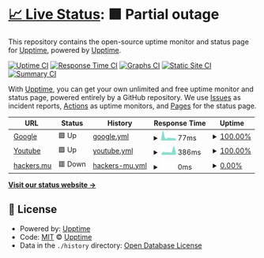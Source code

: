 # [📈 Live Status](https://demo.upptime.js.org): <!--live status--> **🟧 Partial outage**

This repository contains the open-source uptime monitor and status page for [Upptime](https://upptime.js.org), powered by [Upptime](https://github.com/upptime/upptime).

[![Uptime CI](https://github.com/CaffeinatedStud/upptime/workflows/Uptime%20CI/badge.svg)](https://github.com/CaffeinatedStud/upptime/actions?query=workflow%3A%22Uptime+CI%22)
[![Response Time CI](https://github.com/CaffeinatedStud/upptime/workflows/Response%20Time%20CI/badge.svg)](https://github.com/CaffeinatedStud/upptime/actions?query=workflow%3A%22Response+Time+CI%22)
[![Graphs CI](https://github.com/CaffeinatedStud/upptime/workflows/Graphs%20CI/badge.svg)](https://github.com/CaffeinatedStud/upptime/actions?query=workflow%3A%22Graphs+CI%22)
[![Static Site CI](https://github.com/CaffeinatedStud/upptime/workflows/Static%20Site%20CI/badge.svg)](https://github.com/CaffeinatedStud/upptime/actions?query=workflow%3A%22Static+Site+CI%22)
[![Summary CI](https://github.com/CaffeinatedStud/upptime/workflows/Summary%20CI/badge.svg)](https://github.com/CaffeinatedStud/upptime/actions?query=workflow%3A%22Summary+CI%22)

With [Upptime](https://upptime.js.org), you can get your own unlimited and free uptime monitor and status page, powered entirely by a GitHub repository. We use [Issues](https://github.com/upptime/upptime/issues) as incident reports, [Actions](https://github.com/CaffeinatedStud/upptime/actions) as uptime monitors, and [Pages](https://demo.upptime.js.org) for the status page.

<!--start: status pages-->
<!-- This summary is generated by Upptime (https://github.com/upptime/upptime) -->
<!-- Do not edit this manually, your changes will be overwritten -->
<!-- prettier-ignore -->
| URL | Status | History | Response Time | Uptime |
| --- | ------ | ------- | ------------- | ------ |
| <img alt="" src="https://favicons.githubusercontent.com/www.google.com" height="13"> [Google](https://www.google.com) | 🟩 Up | [google.yml](https://github.com/CaffeinatedStud/UptimeCheck/commits/HEAD/history/google.yml) | <details><summary><img alt="Response time graph" src="./graphs/google/response-time-week.png" height="20"> 77ms</summary><br><a href="https://CaffeinatedStud.github.io/UptimeCheck/history/google"><img alt="Response time 100" src="https://img.shields.io/endpoint?url=https%3A%2F%2Fraw.githubusercontent.com%2FCaffeinatedStud%2FUptimeCheck%2FHEAD%2Fapi%2Fgoogle%2Fresponse-time.json"></a><br><a href="https://CaffeinatedStud.github.io/UptimeCheck/history/google"><img alt="24-hour response time 63" src="https://img.shields.io/endpoint?url=https%3A%2F%2Fraw.githubusercontent.com%2FCaffeinatedStud%2FUptimeCheck%2FHEAD%2Fapi%2Fgoogle%2Fresponse-time-day.json"></a><br><a href="https://CaffeinatedStud.github.io/UptimeCheck/history/google"><img alt="7-day response time 77" src="https://img.shields.io/endpoint?url=https%3A%2F%2Fraw.githubusercontent.com%2FCaffeinatedStud%2FUptimeCheck%2FHEAD%2Fapi%2Fgoogle%2Fresponse-time-week.json"></a><br><a href="https://CaffeinatedStud.github.io/UptimeCheck/history/google"><img alt="30-day response time 108" src="https://img.shields.io/endpoint?url=https%3A%2F%2Fraw.githubusercontent.com%2FCaffeinatedStud%2FUptimeCheck%2FHEAD%2Fapi%2Fgoogle%2Fresponse-time-month.json"></a><br><a href="https://CaffeinatedStud.github.io/UptimeCheck/history/google"><img alt="1-year response time 98" src="https://img.shields.io/endpoint?url=https%3A%2F%2Fraw.githubusercontent.com%2FCaffeinatedStud%2FUptimeCheck%2FHEAD%2Fapi%2Fgoogle%2Fresponse-time-year.json"></a></details> | <details><summary><a href="https://CaffeinatedStud.github.io/UptimeCheck/history/google">100.00%</a></summary><a href="https://CaffeinatedStud.github.io/UptimeCheck/history/google"><img alt="All-time uptime 100.00%" src="https://img.shields.io/endpoint?url=https%3A%2F%2Fraw.githubusercontent.com%2FCaffeinatedStud%2FUptimeCheck%2FHEAD%2Fapi%2Fgoogle%2Fuptime.json"></a><br><a href="https://CaffeinatedStud.github.io/UptimeCheck/history/google"><img alt="24-hour uptime 100.00%" src="https://img.shields.io/endpoint?url=https%3A%2F%2Fraw.githubusercontent.com%2FCaffeinatedStud%2FUptimeCheck%2FHEAD%2Fapi%2Fgoogle%2Fuptime-day.json"></a><br><a href="https://CaffeinatedStud.github.io/UptimeCheck/history/google"><img alt="7-day uptime 100.00%" src="https://img.shields.io/endpoint?url=https%3A%2F%2Fraw.githubusercontent.com%2FCaffeinatedStud%2FUptimeCheck%2FHEAD%2Fapi%2Fgoogle%2Fuptime-week.json"></a><br><a href="https://CaffeinatedStud.github.io/UptimeCheck/history/google"><img alt="30-day uptime 100.00%" src="https://img.shields.io/endpoint?url=https%3A%2F%2Fraw.githubusercontent.com%2FCaffeinatedStud%2FUptimeCheck%2FHEAD%2Fapi%2Fgoogle%2Fuptime-month.json"></a><br><a href="https://CaffeinatedStud.github.io/UptimeCheck/history/google"><img alt="1-year uptime 100.00%" src="https://img.shields.io/endpoint?url=https%3A%2F%2Fraw.githubusercontent.com%2FCaffeinatedStud%2FUptimeCheck%2FHEAD%2Fapi%2Fgoogle%2Fuptime-year.json"></a></details>
| <img alt="" src="https://favicons.githubusercontent.com/www.youtube.com" height="13"> [Youtube](https://www.youtube.com) | 🟩 Up | [youtube.yml](https://github.com/CaffeinatedStud/UptimeCheck/commits/HEAD/history/youtube.yml) | <details><summary><img alt="Response time graph" src="./graphs/youtube/response-time-week.png" height="20"> 386ms</summary><br><a href="https://CaffeinatedStud.github.io/UptimeCheck/history/youtube"><img alt="Response time 286" src="https://img.shields.io/endpoint?url=https%3A%2F%2Fraw.githubusercontent.com%2FCaffeinatedStud%2FUptimeCheck%2FHEAD%2Fapi%2Fyoutube%2Fresponse-time.json"></a><br><a href="https://CaffeinatedStud.github.io/UptimeCheck/history/youtube"><img alt="24-hour response time 274" src="https://img.shields.io/endpoint?url=https%3A%2F%2Fraw.githubusercontent.com%2FCaffeinatedStud%2FUptimeCheck%2FHEAD%2Fapi%2Fyoutube%2Fresponse-time-day.json"></a><br><a href="https://CaffeinatedStud.github.io/UptimeCheck/history/youtube"><img alt="7-day response time 386" src="https://img.shields.io/endpoint?url=https%3A%2F%2Fraw.githubusercontent.com%2FCaffeinatedStud%2FUptimeCheck%2FHEAD%2Fapi%2Fyoutube%2Fresponse-time-week.json"></a><br><a href="https://CaffeinatedStud.github.io/UptimeCheck/history/youtube"><img alt="30-day response time 299" src="https://img.shields.io/endpoint?url=https%3A%2F%2Fraw.githubusercontent.com%2FCaffeinatedStud%2FUptimeCheck%2FHEAD%2Fapi%2Fyoutube%2Fresponse-time-month.json"></a><br><a href="https://CaffeinatedStud.github.io/UptimeCheck/history/youtube"><img alt="1-year response time 284" src="https://img.shields.io/endpoint?url=https%3A%2F%2Fraw.githubusercontent.com%2FCaffeinatedStud%2FUptimeCheck%2FHEAD%2Fapi%2Fyoutube%2Fresponse-time-year.json"></a></details> | <details><summary><a href="https://CaffeinatedStud.github.io/UptimeCheck/history/youtube">100.00%</a></summary><a href="https://CaffeinatedStud.github.io/UptimeCheck/history/youtube"><img alt="All-time uptime 100.00%" src="https://img.shields.io/endpoint?url=https%3A%2F%2Fraw.githubusercontent.com%2FCaffeinatedStud%2FUptimeCheck%2FHEAD%2Fapi%2Fyoutube%2Fuptime.json"></a><br><a href="https://CaffeinatedStud.github.io/UptimeCheck/history/youtube"><img alt="24-hour uptime 100.00%" src="https://img.shields.io/endpoint?url=https%3A%2F%2Fraw.githubusercontent.com%2FCaffeinatedStud%2FUptimeCheck%2FHEAD%2Fapi%2Fyoutube%2Fuptime-day.json"></a><br><a href="https://CaffeinatedStud.github.io/UptimeCheck/history/youtube"><img alt="7-day uptime 100.00%" src="https://img.shields.io/endpoint?url=https%3A%2F%2Fraw.githubusercontent.com%2FCaffeinatedStud%2FUptimeCheck%2FHEAD%2Fapi%2Fyoutube%2Fuptime-week.json"></a><br><a href="https://CaffeinatedStud.github.io/UptimeCheck/history/youtube"><img alt="30-day uptime 100.00%" src="https://img.shields.io/endpoint?url=https%3A%2F%2Fraw.githubusercontent.com%2FCaffeinatedStud%2FUptimeCheck%2FHEAD%2Fapi%2Fyoutube%2Fuptime-month.json"></a><br><a href="https://CaffeinatedStud.github.io/UptimeCheck/history/youtube"><img alt="1-year uptime 100.00%" src="https://img.shields.io/endpoint?url=https%3A%2F%2Fraw.githubusercontent.com%2FCaffeinatedStud%2FUptimeCheck%2FHEAD%2Fapi%2Fyoutube%2Fuptime-year.json"></a></details>
| <img alt="" src="https://favicons.githubusercontent.com/hackers.mu" height="13"> [hackers.mu](https://hackers.mu/) | 🟥 Down | [hackers-mu.yml](https://github.com/CaffeinatedStud/UptimeCheck/commits/HEAD/history/hackers-mu.yml) | <details><summary><img alt="Response time graph" src="./graphs/hackers-mu/response-time-week.png" height="20"> 0ms</summary><br><a href="https://CaffeinatedStud.github.io/UptimeCheck/history/hackers-mu"><img alt="Response time 493" src="https://img.shields.io/endpoint?url=https%3A%2F%2Fraw.githubusercontent.com%2FCaffeinatedStud%2FUptimeCheck%2FHEAD%2Fapi%2Fhackers-mu%2Fresponse-time.json"></a><br><a href="https://CaffeinatedStud.github.io/UptimeCheck/history/hackers-mu"><img alt="24-hour response time 0" src="https://img.shields.io/endpoint?url=https%3A%2F%2Fraw.githubusercontent.com%2FCaffeinatedStud%2FUptimeCheck%2FHEAD%2Fapi%2Fhackers-mu%2Fresponse-time-day.json"></a><br><a href="https://CaffeinatedStud.github.io/UptimeCheck/history/hackers-mu"><img alt="7-day response time 0" src="https://img.shields.io/endpoint?url=https%3A%2F%2Fraw.githubusercontent.com%2FCaffeinatedStud%2FUptimeCheck%2FHEAD%2Fapi%2Fhackers-mu%2Fresponse-time-week.json"></a><br><a href="https://CaffeinatedStud.github.io/UptimeCheck/history/hackers-mu"><img alt="30-day response time 494" src="https://img.shields.io/endpoint?url=https%3A%2F%2Fraw.githubusercontent.com%2FCaffeinatedStud%2FUptimeCheck%2FHEAD%2Fapi%2Fhackers-mu%2Fresponse-time-month.json"></a><br><a href="https://CaffeinatedStud.github.io/UptimeCheck/history/hackers-mu"><img alt="1-year response time 493" src="https://img.shields.io/endpoint?url=https%3A%2F%2Fraw.githubusercontent.com%2FCaffeinatedStud%2FUptimeCheck%2FHEAD%2Fapi%2Fhackers-mu%2Fresponse-time-year.json"></a></details> | <details><summary><a href="https://CaffeinatedStud.github.io/UptimeCheck/history/hackers-mu">0.00%</a></summary><a href="https://CaffeinatedStud.github.io/UptimeCheck/history/hackers-mu"><img alt="All-time uptime 75.40%" src="https://img.shields.io/endpoint?url=https%3A%2F%2Fraw.githubusercontent.com%2FCaffeinatedStud%2FUptimeCheck%2FHEAD%2Fapi%2Fhackers-mu%2Fuptime.json"></a><br><a href="https://CaffeinatedStud.github.io/UptimeCheck/history/hackers-mu"><img alt="24-hour uptime 0.00%" src="https://img.shields.io/endpoint?url=https%3A%2F%2Fraw.githubusercontent.com%2FCaffeinatedStud%2FUptimeCheck%2FHEAD%2Fapi%2Fhackers-mu%2Fuptime-day.json"></a><br><a href="https://CaffeinatedStud.github.io/UptimeCheck/history/hackers-mu"><img alt="7-day uptime 0.00%" src="https://img.shields.io/endpoint?url=https%3A%2F%2Fraw.githubusercontent.com%2FCaffeinatedStud%2FUptimeCheck%2FHEAD%2Fapi%2Fhackers-mu%2Fuptime-week.json"></a><br><a href="https://CaffeinatedStud.github.io/UptimeCheck/history/hackers-mu"><img alt="30-day uptime 73.33%" src="https://img.shields.io/endpoint?url=https%3A%2F%2Fraw.githubusercontent.com%2FCaffeinatedStud%2FUptimeCheck%2FHEAD%2Fapi%2Fhackers-mu%2Fuptime-month.json"></a><br><a href="https://CaffeinatedStud.github.io/UptimeCheck/history/hackers-mu"><img alt="1-year uptime 75.40%" src="https://img.shields.io/endpoint?url=https%3A%2F%2Fraw.githubusercontent.com%2FCaffeinatedStud%2FUptimeCheck%2FHEAD%2Fapi%2Fhackers-mu%2Fuptime-year.json"></a></details>

<!--end: status pages-->

[**Visit our status website →**](https://demo.upptime.js.org)

## 📄 License

- Powered by: [Upptime](https://github.com/upptime/upptime)
- Code: [MIT](./LICENSE) © [Upptime](https://upptime.js.org)
- Data in the `./history` directory: [Open Database License](https://opendatacommons.org/licenses/odbl/1-0/)
